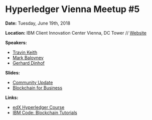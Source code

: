 # Hyperledger Vienna Meetup #5

**Date:** Tuesday, June 19th, 2018

**Location:** IBM Client Innovation Center Vienna, DC Tower // [Website](http://austria.ciceurope.com/)

**Speakers:**

* [Travin Keith](https://www.travinkeith.com)
* [Mark Balovnev](https://markbalovnev.com)
* [Gerhard Dinhof](https://dinhof.com)

**Slides:**

* [Community Update](https://github.com/HyperledgerVienna/meetups/raw/master/20180619_meetup5-b4b_educhain/01-hyperledger_vienna-meetup-05.pdf)
* [Blockchain for Business](https://github.com/HyperledgerVienna/meetups/raw/master/20180619_meetup5-b4b_educhain/02-blockchain-for-business.pdf)

**Links:**

* [edX Hyperledger Course](https://www.edx.org/course/blockchain-business-introduction-linuxfoundationx-lfs171x)
* [IBM Code: Blockchain Tutorials](https://developer.ibm.com/code/)

